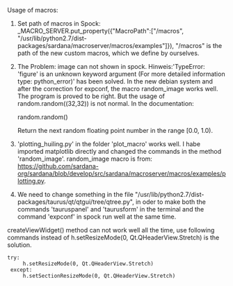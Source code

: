 Usage of macros: 

1. Set path of macros in Spock: _MACRO_SERVER.put_property({"MacroPath":["/macros", "/usr/lib/python2.7/dist-packages/sardana/macroserver/macros/examples"]}), "/macros" is the path of the new custom macros, which we define by ourselves.


2. The Problem: image can not shown in spock. Hinweis:'TypeError: 'figure' is an unknown keyword argument
(For more detailed information type: python_error)' has been solved. In the new debian system and after the correction for expconf, the macro random_image works well. The program is proved to be right. But the usage of random.random((32,32)) is not normal. In the documentation: 
    

    random.random()

    Return the next random floating point number in the range [0.0, 1.0).
    

3. 'plotting_huiling.py' in the folder 'plot_macro' works well. I habe imported matplotlib directly and changed the commands in the method 'random_image'. random_image macro is from: https://github.com/sardana-org/sardana/blob/develop/src/sardana/macroserver/macros/examples/plotting.py.

4.  We need to change something in the file "/usr/lib/python2.7/dist-packages/taurus/qt/qtgui/tree/qtree.py", in oder to make both the commands 'tauruspanel' and 'taurusform' in the terminal and the command 'expconf' in spock run well at the same time. 

createViewWidget() method can not work well all the time, use following commands instead of h.setResizeMode(0, Qt.QHeaderView.Stretch) is the solution.  


    try:
         h.setResizeMode(0, Qt.QHeaderView.Stretch)
     except:
         h.setSectionResizeMode(0, Qt.QHeaderView.Stretch)
